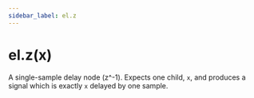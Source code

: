 ```yaml
---
sidebar_label: el.z
---
```


# el.z(x)

A single-sample delay node (z^-1). Expects one child, `x`, and produces
a signal which is exactly `x` delayed by one sample.
